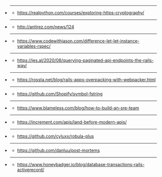 - ****
  - https://realpython.com/courses/exploring-https-cryptography/ 
- ****
  - http://antirez.com/news/124
- ****
  - https://www.codewithjason.com/difference-let-let-instance-variables-rspec/
- ****
  - https://jes.al/2020/08/querying-paginated-api-endpoints-the-rails-way/
- ****
  - https://rossta.net/blog/rails-apps-overpacking-with-webpacker.html
- ****
  - https://github.com/Shopify/symbol-fstring
- ****
  - https://www.blameless.com/blog/how-to-build-an-sre-team
- ****
  - https://increment.com/apis/land-before-modern-apis/
- ****
  - https://github.com/cyluxx/robula-plus
- ****
  - https://github.com/danluu/post-mortems
- ****
  - https://www.honeybadger.io/blog/database-transactions-rails-activerecord/